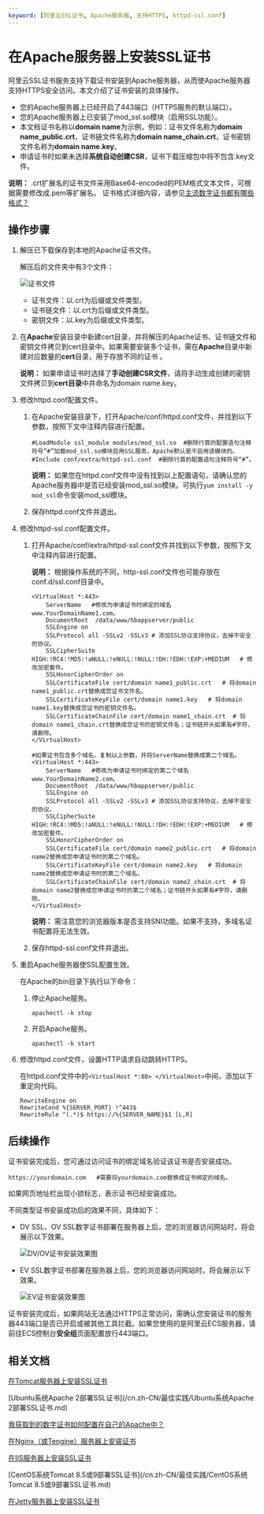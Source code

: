 ```yaml
---
keyword: [阿里云SSL证书, Apache服务器, 支持HTTPS, httpd-ssl.conf]
---
```


# 在Apache服务器上安装SSL证书

阿里云SSL证书服务支持下载证书安装到Apache服务器，从而使Apache服务器支持HTTPS安全访问。本文介绍了证书安装的具体操作。

-   您的Apache服务器上已经开启了443端口（HTTPS服务的默认端口）。
-   您的Apache服务器上已安装了mod\_ssl.so模块（启用SSL功能）。
-   本文档证书名称以**domain name**为示例，例如：证书文件名称为**domain name\_public.crt**，证书链文件名称为**domain name\_chain.crt**，证书密钥文件名称为**domain name.key**。
-   申请证书时如果未选择**系统自动创建CSR**，证书下载压缩包中将不包含.key文件。

**说明：** .crt扩展名的证书文件采用Base64-encoded的PEM格式文本文件，可根据需要修改成.pem等扩展名。 证书格式详细内容，请参见[主流数字证书都有哪些格式？](/cn.zh-CN/产品简介/常见问题/主流数字证书都有哪些格式？.md)

## 操作步骤

1.  解压已下载保存到本地的Apache证书文件。

    解压后的文件夹中有3个文件：

    ![证书文件](https://static-aliyun-doc.oss-accelerate.aliyuncs.com/assets/img/zh-CN/1154972951/p33689.png)

    -   证书文件：以.crt为后缀或文件类型。
    -   证书链文件：以.crt为后缀或文件类型。
    -   密钥文件：以.key为后缀或文件类型。
2.  在**Apache**安装目录中新建cert目录，并将解压的Apache证书、证书链文件和密钥文件拷贝到cert目录中。如果需要安装多个证书，需在**Apache**目录中新建对应数量的**cert**目录，用于存放不同的证书 。

    **说明：** 如果申请证书时选择了**手动创建CSR文件**，请将手动生成创建的密钥文件拷贝到**cert目录**中并命名为domain name.key。

3.  修改httpd.conf配置文件。

    1.  在Apache安装目录下，打开Apache/conf/httpd.conf文件，并找到以下参数，按照下文中注释内容进行配置。

        ```
        #LoadModule ssl_module modules/mod_ssl.so  #删除行首的配置语句注释符号“#”加载mod_ssl.so模块启用SSL服务，Apache默认是不启用该模块的。
        #Include conf/extra/httpd-ssl.conf  #删除行首的配置语句注释符号“#”。                 
        ```

        **说明：** 如果您在httpd.conf文件中没有找到以上配置语句，请确认您的Apache服务器中是否已经安装mod\_ssl.so模块。可执行`yum install -y mod_ssl`命令安装mod\_ssl模块。

    2.  保存httpd.conf文件并退出。

4.  修改httpd-ssl.conf配置文件。

    1.  打开Apache/conf/extra/httpd-ssl.conf文件并找到以下参数，按照下文中注释内容进行配置。

        **说明：** 根据操作系统的不同，http-ssl.conf文件也可能存放在conf.d/ssl.conf目录中。

        ```
        <VirtualHost *:443>     
            ServerName   #修改为申请证书时绑定的域名www.YourDomainName1.com。                    
            DocumentRoot  /data/www/hbappserver/public          
            SSLEngine on   
            SSLProtocol all -SSLv2 -SSLv3 # 添加SSL协议支持协议，去掉不安全的协议。
            SSLCipherSuite HIGH:!RC4:!MD5:!aNULL:!eNULL:!NULL:!DH:!EDH:!EXP:+MEDIUM   # 修改加密套件。
            SSLHonorCipherOrder on
            SSLCertificateFile cert/domain name1_public.crt   # 将domain name1_public.crt替换成您证书文件名。
            SSLCertificateKeyFile cert/domain name1.key   # 将domain name1.key替换成您证书的密钥文件名。
            SSLCertificateChainFile cert/domain name1_chain.crt  # 将domain name1_chain.crt替换成您证书的密钥文件名；证书链开头如果有#字符，请删除。
        </VirtualHost>
        
        #如果证书包含多个域名，复制以上参数，并将ServerName替换成第二个域名。 
        <VirtualHost *:443>     
            ServerName   #修改为申请证书时绑定的第二个域名www.YourDomainName2.com。                    
            DocumentRoot  /data/www/hbappserver/public          
            SSLEngine on   
            SSLProtocol all -SSLv2 -SSLv3 # 添加SSL协议支持协议，去掉不安全的协议。
            SSLCipherSuite HIGH:!RC4:!MD5:!aNULL:!eNULL:!NULL:!DH:!EDH:!EXP:+MEDIUM   # 修改加密套件。
            SSLHonorCipherOrder on
            SSLCertificateFile cert/domain name2_public.crt   # 将domain name2替换成您申请证书时的第二个域名。
            SSLCertificateKeyFile cert/domain name2.key   # 将domain name2替换成您申请证书时的第二个域名。
            SSLCertificateChainFile cert/domain name2_chain.crt  # 将domain name2替换成您申请证书时的第二个域名；证书链开头如果有#字符，请删除。
        </VirtualHost>
        ```

        **说明：** 需注意您的浏览器版本是否支持SNI功能。如果不支持，多域名证书配置将无法生效。

    2.  保存httpd-ssl.conf文件并退出。

5.  重启Apache服务器使SSL配置生效。

    在Apache的bin目录下执行以下命令：

    1.  停止Apache服务。

        ```
        apachectl -k stop
        ```

    2.  开启Apache服务。

        ```
        apachectl -k start
        ```

6.  修改httpd.conf文件，设置HTTP请求自动跳转HTTPS。

    在httpd.conf文件中的`<VirtualHost *:80> </VirtualHost>`中间，添加以下重定向代码。

    ```
    RewriteEngine on
    RewriteCond %{SERVER_PORT} !^443$
    RewriteRule ^(.*)$ https://%{SERVER_NAME}$1 [L,R]
    ```


## 后续操作

证书安装完成后，您可通过访问证书的绑定域名验证该证书是否安装成功。

```
https://yourdomain.com   #需要将yourdomain.com替换成证书绑定的域名。
```

如果网页地址栏出现小锁标志，表示证书已经安装成功。

不同类型证书安装成功后的效果不同，具体如下：

-   DV SSL、OV SSL数字证书部署在服务器上后，您的浏览器访问网站时，将会展示以下效果。

    ![DV/OV证书安装效果图](https://static-aliyun-doc.oss-accelerate.aliyuncs.com/assets/img/zh-CN/7614018061/p108043.png)

-   EV SSL数字证书部署在服务器上后，您的浏览器访问网站时，将会展示以下效果。

    ![EV证书安装效果图](https://static-aliyun-doc.oss-accelerate.aliyuncs.com/assets/img/zh-CN/7614018061/p108044.png)


证书安装完成后，如果网站无法通过HTTPS正常访问，需确认您安装证书的服务器443端口是否已开启或被其他工具拦截。如果您使用的是阿里云ECS服务器，请前往ECS控制台**安全组**页面配置放行443端口。

## 相关文档

[在Tomcat服务器上安装SSL证书](/cn.zh-CN/证书安装/Tomcat服务器安装SSL证书/安装PFX格式证书.md)

[Ubuntu系统Apache 2部署SSL证书](/cn.zh-CN/最佳实践/Ubuntu系统Apache 2部署SSL证书.md)

[我获取到的数字证书如何配置在自己的Apache中？]()

[在Nginx（或Tengine）服务器上安装证书](/cn.zh-CN/证书安装/安装到服务器/在Nginx（或Tengine）服务器上安装证书.md)

[在IIS服务器上安装SSL证书](/cn.zh-CN/证书安装/安装到服务器/在IIS服务器上安装SSL证书.md)

[CentOS系统Tomcat 8.5或9部署SSL证书](/cn.zh-CN/最佳实践/CentOS系统Tomcat 8.5或9部署SSL证书.md)

[在Jetty服务器上安装SSL证书](/cn.zh-CN/证书安装/在Jetty服务器上安装SSL证书.md)

